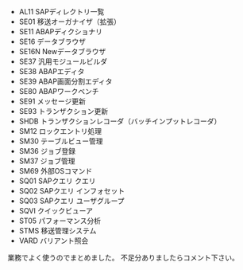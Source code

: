 <!--
title:   SAP ERPのアドオン開発でよく使うトランザクションコード一覧
tags:    ERP,SAP,abap
id:      5c1f129b5770bf3e5004
private: false
-->
- AL11 SAPディレクトリ一覧
- SE01 移送オーガナイザ（拡張）
- SE11 ABAPディクショナリ
- SE16 データブラウザ
- SE16N Newデータブラウザ
- SE37 汎用モジュールビルダ
- SE38 ABAPエディタ
- SE39 ABAP画面分割エディタ
- SE80 ABAPワークベンチ
- SE91 メッセージ更新
- SE93 トランザクション更新
- SHDB トランザクションレコーダ（バッチインプットレコーダ）
- SM12 ロックエントリ処理
- SM30 テーブルビュー管理
- SM36 ジョブ登録
- SM37 ジョブ管理
- SM69 外部OSコマンド
- SQ01 SAPクエリ クエリ
- SQ02 SAPクエリ インフォセット
- SQ03 SAPクエリ ユーザグループ
- SQVI クイックビューア
- ST05 パフォーマンス分析
- STMS 移送管理システム
- VARD バリアント照会

業務でよく使うのでまとめました。
不足分ありましたらコメント下さい。